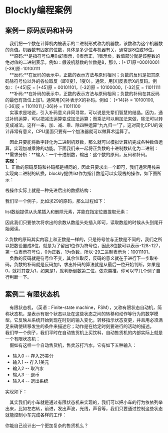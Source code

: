 # Blockly编程案例

## 案例一 原码反码和补码

 我们把一个数在计算机内被表示的二进制形式称为机器数，该数称为这个机器数的真值。机器数有固定的位数，具体是多少位与机器有关，通常是8位或16位。  
  **原码:**是指符号位用0或1表示，0表示正，1表示负，数值部分就是该整数的绝对值的二进制表示。例如：假设机器数的位数是8，那么：\[+17\]原=00010001 \[-39\]原=10100111  
  **反码:**在反码的表示中，正数的表示方法与原码相同；负数的反码是把其原码除符号位以外的各位取反（即0变1，1变0）。通常，用\[X\]反表示X的反码。例如： \[+45\]反 = \[+45\]原 = 00101101，\[-32\]原 = 10100000，\[-32\]反 = 11011111  
  **补码:**在补码的表示中，正数的表示方法与原码相同；负数的补码在其反码的最低有效位上加1。通常用\[X\]补表示X的补码。例如： \[+14\]补 = 10100100,\[-36\]反 = 11011011,\[-36\]补 = 11011100  
  实事求是地说，引入补码意义非同寻常，可以说是先辈们智慧的结晶。因为，通过补码运算，可以把减法运算变成加法运算；而乘法可以用加法来做，除法可以转变成减法。这样一来，加、减、乘、除四种运算“九九归一”了。这对简化CPU的设计非常有意义，CPU里面只要有一个加法器就可以做算术运算了。

 因此只要能将数字转化为二进制机器数，那么就可以模拟计算机完成各种数值运算，实现加减乘除的功能。下面我们来一起将正负数的十进制数转化为二进制：  
 **需求分析：**输入：一个十进制数，输出：这个数的原码，反码和补码。  
 **实现：**  
 1、正数的原码反码和补码都是相同的，因此只要求出一个即可，我们通常用栈来实现向二进制的转换，blockly提供list作为指针数组可以实现栈的操作，如下图所示：

栈操作实际上就是一种先进后出的数据结构：

我们举一个例子，比如求29的原码，那么过程如下：

list数组提供从头尾插入和删除元素，并能在指定位置提取元素：

因此我们只要依次将求出的余数从数组头处插入即可，读取数组的时候从头到尾开始阅读。

2.负数的原码其实内容上和正数是一样的，只是符号位与正数是不同的，我们之所以把数设置成8位，就是为了留出1位作为符号位，因此8位数可以表示-128~127，第一位表示符号位，0为正数，1为负数，所以-29二进制表示为：10011101。  
  负数的反码就是符号位不变，其余位取反，反码的意义就在于进行下一步取补码。负数的补码就是反码加1，求出补码的算法就是从最后一位开始判断，如果是0，就将其变为1，如果是1，就判断倒数第二位，依次类推，你可以举几个例子自行判断一下。  


## 案例二 有限状态机

 有限状态机，（英语：Finite-state machine，FSM），又称有限状态自动机，简称状态机，是表示有限个状态以及在这些状态之间的转移和动作等行为的数学模型。它反映从系统开始到现在时刻的输入变化，转移指示状态变更，并且用必须满足来确使转移发生的条件来描述它；动作是在给定时刻要进行的活动的描述。  我们举一个例子，我们平时在自动售货机上买饮料，自动售货机的内部实际上就是一个有限状态机：  
  假如有这样一个自动售货机，售卖苏打汽水，它有如下五种输入：  


* 输入0 -- 存入25美分
* 输入1 -- 存入1美元
* 输入2 -- 取汽水
* 输入3 -- 退币
* 输入4 -- 退出系统

实现如下：

 其实我们的小车就是通过有限状态机来实现的，我们可以把小车的行为依依列举出来，比如左右转，前进，发出声波，光线，声音等，我们只要通过控制这些状态就能控制小车完成各样的工作：

你能自己设计出一个更加复杂的售货机么？

